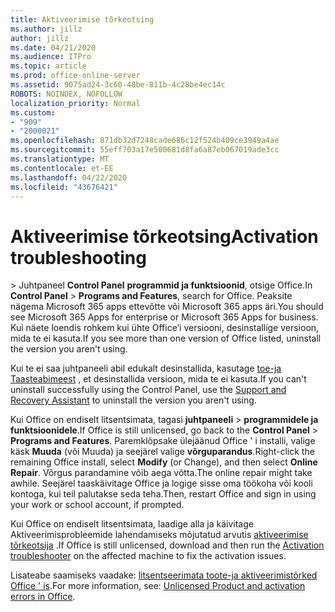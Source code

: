 ```yaml
---
title: Aktiveerimise tõrkeotsing
ms.author: jillz
author: jillz
ms.date: 04/21/2020
ms.audience: ITPro
ms.topic: article
ms.prod: office-online-server
ms.assetid: 9075ad24-3c60-48be-811b-4c28be4ec14c
ROBOTS: NOINDEX, NOFOLLOW
localization_priority: Normal
ms.custom:
- "909"
- "2000021"
ms.openlocfilehash: 871db32d7248cade686c12f524b409ce3949a4ae
ms.sourcegitcommit: 55eff703a17e500681d8fa6a87eb067019ade3cc
ms.translationtype: MT
ms.contentlocale: et-EE
ms.lasthandoff: 04/22/2020
ms.locfileid: "43676421"
---
```

# <a name="activation-troubleshooting"></a><span data-ttu-id="45bf4-102">Aktiveerimise tõrkeotsing</span><span class="sxs-lookup"><span data-stu-id="45bf4-102">Activation troubleshooting</span></span>

<span data-ttu-id="45bf4-103">\> Juhtpaneel **Control Panel** **programmid ja funktsioonid**, otsige Office.</span><span class="sxs-lookup"><span data-stu-id="45bf4-103">In **Control Panel** \> **Programs and Features**, search for Office.</span></span> <span data-ttu-id="45bf4-104">Peaksite nägema Microsoft 365 apps ettevõtte või Microsoft 365 apps äri.</span><span class="sxs-lookup"><span data-stu-id="45bf4-104">You should see Microsoft 365 Apps for enterprise or Microsoft 365 Apps for business.</span></span> <span data-ttu-id="45bf4-105">Kui näete loendis rohkem kui ühte Office’i versiooni, desinstallige versioon, mida te ei kasuta.</span><span class="sxs-lookup"><span data-stu-id="45bf4-105">If you see more than one version of Office listed, uninstall the version you aren't using.</span></span>
  
<span data-ttu-id="45bf4-106">Kui te ei saa juhtpaneeli abil edukalt desinstallida, kasutage [toe-ja Taasteabimeest](https://aka.ms/SARA-OfficeUninstall-Alchemy) , et desinstallida versioon, mida te ei kasuta.</span><span class="sxs-lookup"><span data-stu-id="45bf4-106">If you can't uninstall successfully using the Control Panel, use the [Support and Recovery Assistant](https://aka.ms/SARA-OfficeUninstall-Alchemy) to uninstall the version you aren't using.</span></span>
  
<span data-ttu-id="45bf4-107">Kui Office on endiselt litsentsimata, tagasi **juhtpaneeli** \> **programmidele ja funktsioonidele**.</span><span class="sxs-lookup"><span data-stu-id="45bf4-107">If Office is still unlicensed, go back to the **Control Panel** \> **Programs and Features**.</span></span> <span data-ttu-id="45bf4-108">Paremklõpsake ülejäänud Office ' i installi, valige käsk **Muuda** (või Muuda) ja seejärel valige **võrguparandus**.</span><span class="sxs-lookup"><span data-stu-id="45bf4-108">Right-click the remaining Office install, select **Modify** (or Change), and then select **Online Repair**.</span></span> <span data-ttu-id="45bf4-109">Võrgus parandamine võib aega võtta.</span><span class="sxs-lookup"><span data-stu-id="45bf4-109">The online repair might take awhile.</span></span> <span data-ttu-id="45bf4-110">Seejärel taaskäivitage Office ja logige sisse oma töökoha või kooli kontoga, kui teil palutakse seda teha.</span><span class="sxs-lookup"><span data-stu-id="45bf4-110">Then, restart Office and sign in using your work or school account, if prompted.</span></span>
  
<span data-ttu-id="45bf4-111">Kui Office on endiselt litsentsimata, laadige alla ja käivitage Aktiveerimisprobleemide lahendamiseks mõjutatud arvutis [aktiveerimise tõrkeotsija](https://aka.ms/SARA-OfficeActivation-Alchemy) .</span><span class="sxs-lookup"><span data-stu-id="45bf4-111">If Office is still unlicensed, download and then run the [Activation troubleshooter](https://aka.ms/SARA-OfficeActivation-Alchemy) on the affected machine to fix the activation issues.</span></span>
  
<span data-ttu-id="45bf4-112">Lisateabe saamiseks vaadake: [litsentseerimata toote-ja aktiveerimistõrked Office ' is](https://support.office.com/article/0d23d3c0-c19c-4b2f-9845-5344fedc4380).</span><span class="sxs-lookup"><span data-stu-id="45bf4-112">For more information, see: [Unlicensed Product and activation errors in Office](https://support.office.com/article/0d23d3c0-c19c-4b2f-9845-5344fedc4380).</span></span>
